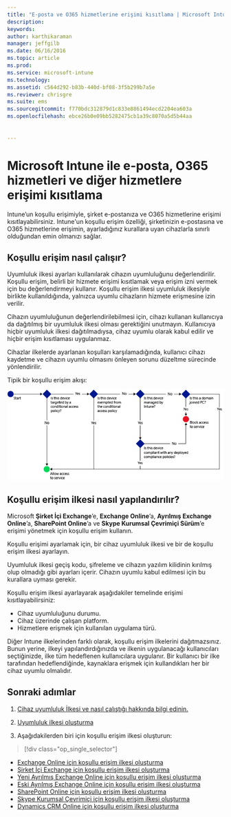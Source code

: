 ```yaml
---
title: "E-posta ve O365 hizmetlerine erişimi kısıtlama | Microsoft Intune"
description: 
keywords: 
author: karthikaraman
manager: jeffgilb
ms.date: 06/16/2016
ms.topic: article
ms.prod: 
ms.service: microsoft-intune
ms.technology: 
ms.assetid: c564d292-b83b-440d-bf08-3f5b299b7a5e
ms.reviewer: chrisgre
ms.suite: ems
ms.sourcegitcommit: f770bdc312879d1c833e8861494ecd2204ea603a
ms.openlocfilehash: ebce26b0e09bb5282475cb1a39c8070a5d5b44aa


---
```


# Microsoft Intune ile e-posta, O365 hizmetleri ve diğer hizmetlere erişimi kısıtlama
Intune’un koşullu erişimiyle, şirket e-postanıza ve O365 hizmetlerine erişimi kısıtlayabilirsiniz. Intune'un koşullu erişim özelliği, şirketinizin e-postasına ve O365 hizmetlerine erişimin, ayarladığınız kurallara uyan cihazlarla sınırlı olduğundan emin olmanızı sağlar.
## Koşullu erişim nasıl çalışır?
Uyumluluk ilkesi ayarları kullanılarak cihazın uyumluluğunu değerlendirilir. Koşullu erişim, belirli bir hizmete erişimi kısıtlamak veya erişim izni vermek için bu değerlendirmeyi kullanır. Koşullu erişim ilkesi uyumluluk ilkesiyle birlikte kullanıldığında, yalnızca uyumlu cihazların hizmete erişmesine izin verilir.

Cihazın uyumluluğunun değerlendirilebilmesi için, cihazı kullanan kullanıcıya da dağıtılmış bir uyumluluk ilkesi olması gerektiğini unutmayın.
Kullanıcıya hiçbir uyumluluk ilkesi dağıtılmadıysa, cihaz uyumlu olarak kabul edilir ve hiçbir erişim kısıtlaması uygulanmaz.

Cihazlar ilkelerde ayarlanan koşulları karşılamadığında, kullanıcı cihazı kaydetme ve cihazın uyumlu olmasını önleyen sorunu düzeltme sürecinde yönlendirilir.

Tipik bir koşullu erişim akışı:

![Şemada, bir cihazın hizmete erişimine izin verilmesini veya bu erişimin engellenmesini belirlemek için kullanılan karar noktaları gösterilmektedir](../media/ConditionalAccess4.png)

## Koşullu erişim ilkesi nasıl yapılandırılır?
Microsoft **Şirket İçi Exchange**’e, **Exchange Online**’a, **Ayrılmış Exchange Online**’a, **SharePoint Online**’a ve **Skype Kurumsal Çevrimiçi Sürüm**’e erişimi yönetmek için koşullu erişim kullanın.

Koşullu erişimi ayarlamak için, bir cihaz uyumluluk ilkesi ve bir de koşullu erişim ilkesi ayarlayın.

Uyumluluk ilkesi geçiş kodu, şifreleme ve cihazın yazılım kilidinin kırılmış olup olmadığı gibi ayarları içerir. Cihazın uyumlu kabul edilmesi için bu kurallara uyması gerekir.

Koşullu erişim ilkesi ayarlayarak aşağıdakiler temelinde erişimi kısıtlayabilirsiniz:
- Cihaz uyumluluğunu durumu.
- Cihaz üzerinde çalışan platform.
- Hizmetlere erişmek için kullanılan uygulama türü.

Diğer Intune ilkelerinden farklı olarak, koşullu erişim ilkelerini dağıtmazsınız. Bunun yerine, ilkeyi yapılandırdığınızda ve ilkenin uygulanacağı kullanıcıları seçtiğinizde, ilke tüm hedeflenen kullanıcılara uygulanır. Bir kullanıcı bir ilke tarafından hedeflendiğinde, kaynaklara erişmek için kullandıkları her bir cihaz uyumlu olmalıdır.


## Sonraki adımlar
1. [Cihaz uyumluluk İlkesi ve nasıl çalıştığı hakkında bilgi edinin. ](introduction-to-device-compliance-policies-in-microsoft-intune.md)

2. [Uyumluluk ilkesi oluşturma](create-a-device-compliance-policy-in-microsoft-intune.md)

2.  Aşağıdakilerden biri için koşullu erişim ilkesi oluşturun:
> [!div class="op_single_selector"]
  - [Exchange Online için koşullu erişim ilkesi oluşturma](restrict-access-to-exchange-online-with-microsoft-intune.md)
  - [Şirket İçi Exchange için koşullu erişim ilkesi oluşturma](restrict-access-to-exchange-onpremises-with-microsoft-intune.md)
  - [Yeni Ayrılmış Exchange Online için koşullu erişim ilkesi oluşturma](restrict-access-to-exchange-online-with-microsoft-intune.md)
  - [Eski Ayrılmış Exchange Online için koşullu erişim ilkesi oluşturma](restrict-access-to-exchange-onpremises-with-microsoft-intune.md)
  - [SharePoint Online için koşullu erişim ilkesi oluşturma](restrict-access-to-sharepoint-online-with-microsoft-intune.md)
  - [Skype Kurumsal Çevrimiçi için koşullu erişim ilkesi oluşturma](restrict-access-to-skype-for-business-online-with-microsoft-intune.md)
  - [Dynamics CRM Online için koşullu erişim ilkesi oluşturma](restrict-access-to-dynamics-crm-online-with-microsoft-intune.md)



<!--HONumber=Jun16_HO3-->


